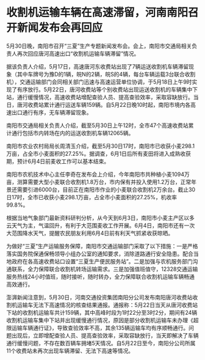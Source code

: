 # 收割机运输车辆在高速滞留，河南南阳召开新闻发布会再回应

5月30日晚，南阳市召开“三夏”生产专题新闻发布会。会上，南阳市交通局相关负责人再次回应唐河高速出口“收割机运输车辆滞留”情况。

据该负责人介绍，5月17日，高速唐河东收费站出现了7辆运送收割机车辆滞留现象（其中车牌号为豫D的1辆，皖N的2辆，皖S的4辆，每台车辆运载3台联合收割机），交通运输部门会同相关部门迅速与高速运营单位协调，于5月18日上午9时实现了有序放行。5月22日，唐河收费站等个别收费站出现运送收割机的车辆集中下站，通行缓慢情况，高速收费站增配查验人员、提高查验效率，采取容缺放行。当日，唐河收费站累计通行运送车辆159辆。自5月22日晚10时起，南阳市境内各高速出口通行有序，无车辆滞留现象。

南阳市交通局相关负责人介绍，截至5月30日上午12时，全市47个高速收费站累计通行包括市内转场在内的运送收割机车辆12065辆。

南阳市农业农村局局长周清玉介绍，截至5月30日17时，南阳市已收获小麦298.1万亩，占全市小麦面积的27.25%。据调查，6月1日后所有麦田将进入成熟收获期，预计6月4日前麦收工作可以基本结束。

南阳市农机技术中心主任李奇在发布会上介绍，今年南阳市共种植小麦1094万亩，测算需要大型小麦联合收割机1.8万台，市内保有并投入使用1.2万台，正常年景还需要引进6000台，目前正在南阳市作业的小麦联合收割机2万余台。截止30日17时，全市已收获小麦298.1万亩，占全市小麦面积的27.25%，机收率99.8%。

根据当地气象部门最新资料研判分析，从今天到6月3日，南阳市小麦主产区以多云天气为主，气温回升，有利于大范围麦收工作开展。6月4日，南阳市还有一次大范围降水天气，提醒农民朋友利用6月4日前有利天气抓紧收获晾晒。

为做好“三夏”生产运输服务保障，南阳市交通运输部门采取了以下措施：一是严格落实国务院保通保畅领导小组办公室的通知要求，消除道路通行安全隐患。配合当地政府在各高速收费站口设置“三夏生产便民服务站”。二是加强与农机服务部门沟通联系，全力保障联合收割机转场运输需求。三是加强值班值守，12328交通运输服务热线24小时值班，随时接听，随时转办，全力保障联合收割机运输车辆畅通高效通行。

澎湃新闻注意到，5月30日，河南交通投资集团南阳分公司发布南阳唐河收费站收割机运输车无法下高速情况的核查结果通报。通报称：5月22日当天从唐河收费站下站的收割机运输车共计159辆，其中高峰时段为1时22分至3时2分，期间有24辆收割机运输车集中下站并出现缓慢通行情况，原因是部分收割机运输车未办理《超限运输车辆通行证》，导致查验效率不高，其余135辆运输车均有序顺畅通行。问题出现后，立即增配查验人员、提高查验效率，采取容缺放行，当天即解决了车辆通行缓慢问题，不存在数百辆车拥堵5天情况。自5月22日至今，南阳分公司所属11个收费站未再次出现车辆滞留、无法下高速等情况。

